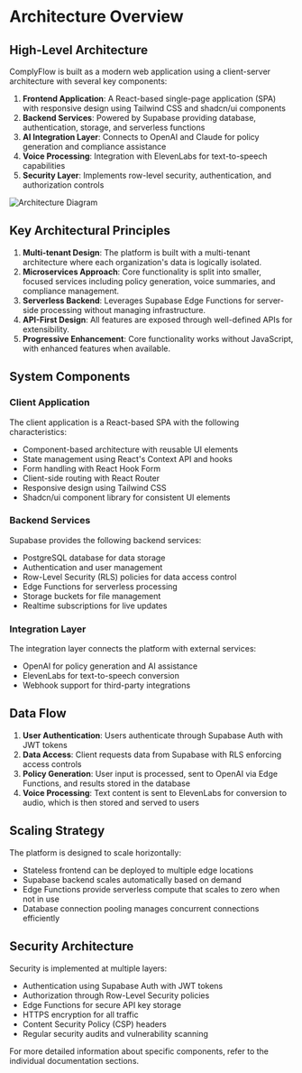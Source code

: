 
# Architecture Overview

## High-Level Architecture

ComplyFlow is built as a modern web application using a client-server architecture with several key components:

1. **Frontend Application**: A React-based single-page application (SPA) with responsive design using Tailwind CSS and shadcn/ui components
2. **Backend Services**: Powered by Supabase providing database, authentication, storage, and serverless functions
3. **AI Integration Layer**: Connects to OpenAI and Claude for policy generation and compliance assistance
4. **Voice Processing**: Integration with ElevenLabs for text-to-speech capabilities
5. **Security Layer**: Implements row-level security, authentication, and authorization controls

![Architecture Diagram](../assets/architecture-diagram.png)

## Key Architectural Principles

1. **Multi-tenant Design**: The platform is built with a multi-tenant architecture where each organization's data is logically isolated.
2. **Microservices Approach**: Core functionality is split into smaller, focused services including policy generation, voice summaries, and compliance management.
3. **Serverless Backend**: Leverages Supabase Edge Functions for server-side processing without managing infrastructure.
4. **API-First Design**: All features are exposed through well-defined APIs for extensibility.
5. **Progressive Enhancement**: Core functionality works without JavaScript, with enhanced features when available.

## System Components

### Client Application

The client application is a React-based SPA with the following characteristics:

- Component-based architecture with reusable UI elements
- State management using React's Context API and hooks
- Form handling with React Hook Form
- Client-side routing with React Router
- Responsive design using Tailwind CSS
- Shadcn/ui component library for consistent UI elements

### Backend Services

Supabase provides the following backend services:

- PostgreSQL database for data storage
- Authentication and user management
- Row-Level Security (RLS) policies for data access control
- Edge Functions for serverless processing
- Storage buckets for file management
- Realtime subscriptions for live updates

### Integration Layer

The integration layer connects the platform with external services:

- OpenAI for policy generation and AI assistance
- ElevenLabs for text-to-speech conversion
- Webhook support for third-party integrations

## Data Flow

1. **User Authentication**: Users authenticate through Supabase Auth with JWT tokens
2. **Data Access**: Client requests data from Supabase with RLS enforcing access controls
3. **Policy Generation**: User input is processed, sent to OpenAI via Edge Functions, and results stored in the database
4. **Voice Processing**: Text content is sent to ElevenLabs for conversion to audio, which is then stored and served to users

## Scaling Strategy

The platform is designed to scale horizontally:

- Stateless frontend can be deployed to multiple edge locations
- Supabase backend scales automatically based on demand
- Edge Functions provide serverless compute that scales to zero when not in use
- Database connection pooling manages concurrent connections efficiently

## Security Architecture

Security is implemented at multiple layers:

- Authentication using Supabase Auth with JWT tokens
- Authorization through Row-Level Security policies
- Edge Functions for secure API key storage
- HTTPS encryption for all traffic
- Content Security Policy (CSP) headers
- Regular security audits and vulnerability scanning

For more detailed information about specific components, refer to the individual documentation sections.
